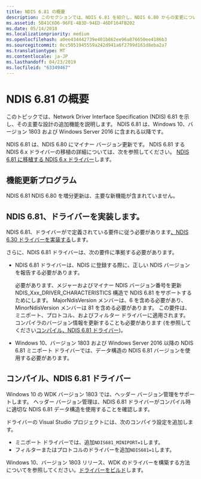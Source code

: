 ```yaml
---
title: NDIS 6.81 の概要
description: このセクションでは、NDIS 6.81 を紹介し、NDIS 6.80 からの変更について説明します。 Windows 10、バージョン 1803 で NDIS 6.81 が含まれます。
ms.assetid: 5B41C6D6-96FE-4B3D-94ED-46DF164FB202
ms.date: 05/14/2018
ms.localizationpriority: medium
ms.openlocfilehash: a0ee434442739e401b862ee96a876650ee4186b3
ms.sourcegitcommit: 0cc5051945559a242d941a6f2799d161d8eba2a7
ms.translationtype: MT
ms.contentlocale: ja-JP
ms.lasthandoff: 04/23/2019
ms.locfileid: "63349467"
---
```

# <a name="introduction-to-ndis-681"></a>NDIS 6.81 の概要

このトピックでは、Network Driver Interface Specification (NDIS) 6.81 を示し、その主要な設計の追加機能を説明します。 NDIS 6.81 は、Windows 10、バージョン 1803 および Windows Server 2016 に含まれる以降です。

NDIS 6.81 は、NDIS 6.80 にマイナー バージョン更新です。 NDIS 6.81 する NDIS 6.x ドライバーの移植の詳細については、次を参照してください。 [NDIS 6.81 に移植する NDIS 6.x ドライバー](porting-ndis-6-x-drivers-to-ndis-6-81.md)します。

## <a name="feature-updates"></a>機能更新プログラム

NDIS 6.81 NDIS 6.80 を増分更新は、主要な新機能が含まれていません。

## <a name="implementing-an-ndis-681-driver"></a>NDIS 6.81、ドライバーを実装します。

NDIS 6.81、ドライバーがで定義されている要件に従う必要があります[、NDIS 6.30 ドライバーを実装する](implementing-an-ndis-6-30-driver.md)します。

さらに、NDIS 6.81 ドライバーは、次の要件に準拠する必要があります。

- NDIS 6.81 ドライバーは、NDIS に登録する際に、正しい NDIS バージョンを報告する必要があります。
   
   必要があります、メジャーおよびマイナー NDIS バージョン番号を更新 NDIS_Xxx_DRIVER_CHARACTERISTICS 構造で NDIS 6.81 をサポートするためにします。 MajorNdisVersion メンバーは、6 を含める必要があり、MinorNdisVersion メンバーは 81 を含める必要があります。 この要件は、ミニポート、プロトコル、およびフィルター ドライバーに適用されます。 コンパイラのバージョン情報を更新することも必要があります (を参照してください[コンパイル、NDIS 6.81 ドライバー](#compiling-an-ndis-681-driver))。

- Windows 10、バージョン 1803 および Windows Server 2016 以降の NDIS 6.81 ミニポート ドライバーでは、データ構造の NDIS 6.81 バージョンを使用する必要があります。

## <a name="compiling-an-ndis-681-driver"></a>コンパイル、NDIS 6.81 ドライバー

Windows 10 の WDK バージョン 1803 では、ヘッダー バージョン管理をサポートします。 ヘッダー バージョン管理は、NDIS 6.81 ドライバーがコンパイル時に適切な NDIS 6.81 データ構造を使用することを確認します。

ドライバーの Visual Studio プロジェクトには、次のコンパイラ設定を追加します。

- ミニポート ドライバーでは、追加`NDIS681_MINIPORT=1`します。
- フィルターまたはプロトコルのドライバーを追加`NDIS681=1`します。

Windows 10、バージョン 1803 リリース、WDK のドライバーを構築する方法についてを参照してください。[ドライバーをビルド](../develop/building-a-driver.md)します。
